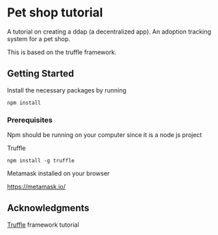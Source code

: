 # Pet shop tutorial

A tutorial on creating a ddap (a decentralized app). An adoption tracking system for a pet shop.

This is based on the truffle framework.

## Getting Started

Install the necessary packages by running

```
npm install
```

### Prerequisites

Npm should be running on your computer since it is a node js project

Truffle

```
npm install -g truffle
```

Metamask installed on your browser

https://metamask.io/

## Acknowledgments

[Truffle](http://truffleframework.com/tutorials/pet-shop) framework tutorial
